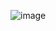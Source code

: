 ![image](https://github.com/shiernee/2024_ACOMP_WORKSHOP/assets/49260558/25568a76-63d5-4a11-a05a-db9949379ccf)
